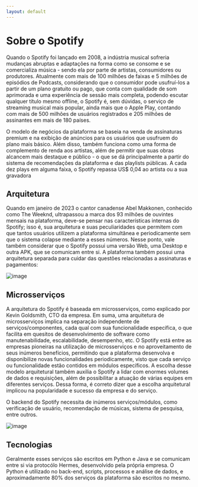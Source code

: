 ```yaml
---
layout: default
---
```

# Sobre o Spotify

Quando o Spotify foi lançado em 2008, a indústria musical sofreria mudanças abruptas e adaptações na forma como se consome e se comercializa música - sendo ela por parte de artistas, consumidores ou produtores. Atualmente com mais de 100 milhões de faixas e 5 milhões de episódios de Podcasts, considerando que o consumidor pode usufruí-los a partir de um plano gratuito ou pago, que conta com qualidade de som aprimorada e uma experiência de sessão mais completa, podendo escutar qualquer título mesmo offline, o Spotify é, sem dúvidas, o serviço de streaming musical mais popular, ainda mais que o Apple Play, contando com mais de 500 milhões de usuários registrados e 205 milhões de assinantes em mais de 180 países.

O modelo de negócios da plataforma se baseia na venda de assinaturas premium e na exibição de anúncios para os usuários que usufruem do plano mais básico. Além disso, também funciona como uma forma de complemento de renda aos artistas, além de permitir que suas obras alcancem mais destaque e público - o que se dá principalmente a partir do sistema de recomendações da plataforma e das playlists públicas. A cada dez plays em alguma faixa, o Spotify repassa US$ 0,04 ao artista ou a sua gravadora 


## Arquitetura

Quando em janeiro de 2023 o cantor canadense Abel Makkonen, conhecido como The Weeknd, ultrapassou a marca dos 93 milhões de ouvintes mensais na plataforma, deve-se pensar nas características internas do Spotify; isso é, sua arquitetura e suas peculiaridades que permitem com que tantos usuários utilizem a plataforma simultânea e periodicamente sem que o sistema colapse mediante a esses números. Nesse ponto, vale também considerar que o Spotify possui uma versão Web, uma Desktop e outra APK, que se comunicam entre si.
A plataforma também possui uma arquitetura separada para cuidar das questões relacionadas a assinaturas e pagamentos:

![image](https://github.com/Luiz-Gustavo-SS/TP-ArqSoftware/assets/84593164/aa0295cd-8dd7-4a8b-a1c5-82fc87972adb)


## Microsserviços

A arquitetura do Spotify é baseada em microsserviços, como explicado por Kevin Goldsmith, CTO da empresa. Em suma, uma arquitetura de microsserviços implica na separação independente de serviços/componentes, cada qual com sua funcionalidade específica, o que facilita em quesitos de desenvolvimento de software como manutenabilidade, escalabilidade, desempenho, etc.
O Spotify está entre as empresas pioneiras na utilização de microsserviços e no aproveitamento de seus inúmeros benefícios, permitindo que a plataforma desenvolva e disponibilize novas funcionalidades periodicamente, visto que cada serviço ou funcionalidade estão contidos em módulos específicos. A escolha desse modelo arquitetural também auxilia o Spotify a lidar com enormes volumes de dados e requisições, além de possibilitar a atuação de várias equipes em diferentes serviços. Dessa forma, é correto dizer que a escolha arquitetural implicou na popularidade e sucesso da empresa e do serviço.

O backend do Spotify necessita de inúmeros serviços/módulos, como verificação de usuário, recomendação de músicas, sistema de pesquisa, entre outros.

![image](https://github.com/Luiz-Gustavo-SS/TP-ArqSoftware/assets/84593164/f353ba2d-f22b-45ad-b569-596c14bdc8d4)


## Tecnologias

Geralmente esses serviços são escritos em Python e Java e se comunicam entre si via protocólo Hermes, desenvolvido pela própria empresa.
O Python é utilizado no back-end, scripts, processos e análise de dados, e aproximadamente 80% dos serviços da plataforma são escritos no mesmo.
